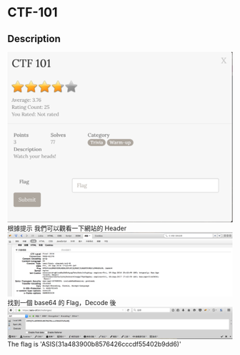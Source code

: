 # CTF-101
## Description
![img_CTF101_1](img/img_CTF101_1.png)
根據提示 我們可以觀看一下網站的 Header
![img_CTF101_2](img/img_CTF101_2.png)
找到一個 base64	的 Flag，Decode 後
![img_CTF101_3](img/img_CTF101_3.png)
The flag is 'ASIS(31a483900b8576426cccdf55402b9dd6)'

